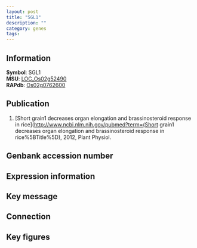 ```yaml
---
layout: post
title: "SGL1"
description: ""
category: genes
tags: 
---
```


## Information
__Symbol__: SGL1  
__MSU__: [LOC_Os02g52490](http://rice.plantbiology.msu.edu/cgi-bin/ORF_infopage.cgi?orf=LOC_Os02g52490)  
__RAPdb__: [Os02g0762600](http://rapdb.dna.affrc.go.jp/viewer/gbrowse_details/irgsp1?name=Os02g0762600)  

## Publication
1. [Short grain1 decreases organ elongation and brassinosteroid response in rice](http://www.ncbi.nlm.nih.gov/pubmed?term=(Short grain1 decreases organ elongation and brassinosteroid response in rice%5BTitle%5D), 2012, Plant Physiol.

## Genbank accession number

## Expression information

## Key message

## Connection

## Key figures



